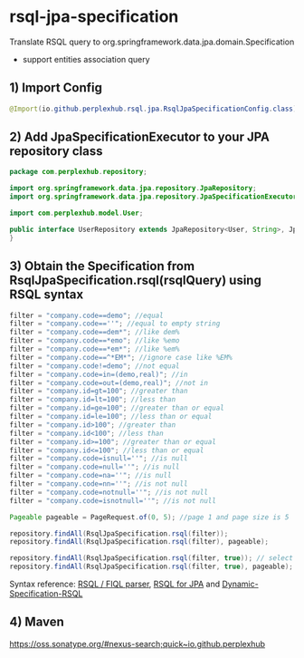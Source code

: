 # rsql-jpa-specification

Translate RSQL query to org.springframework.data.jpa.domain.Specification
- support entities association query

## 1) Import Config

```java
@Import(io.github.perplexhub.rsql.jpa.RsqlJpaSpecificationConfig.class)
```

## 2) Add JpaSpecificationExecutor to your JPA repository class

```java
package com.perplexhub.repository;

import org.springframework.data.jpa.repository.JpaRepository;
import org.springframework.data.jpa.repository.JpaSpecificationExecutor;

import com.perplexhub.model.User;

public interface UserRepository extends JpaRepository<User, String>, JpaSpecificationExecutor<User> {
}
```

## 3) Obtain the Specification from RsqlJpaSpecification.rsql(rsqlQuery) using RSQL syntax

```java
filter = "company.code==demo"; //equal
filter = "company.code==''"; //equal to empty string
filter = "company.code==dem*"; //like dem%
filter = "company.code==*emo"; //like %emo
filter = "company.code==*em*"; //like %em%
filter = "company.code==^*EM*"; //ignore case like %EM%
filter = "company.code!=demo"; //not equal
filter = "company.code=in=(demo,real)"; //in
filter = "company.code=out=(demo,real)"; //not in
filter = "company.id=gt=100"; //greater than
filter = "company.id=lt=100"; //less than
filter = "company.id=ge=100"; //greater than or equal
filter = "company.id=le=100"; //less than or equal
filter = "company.id>100"; //greater than
filter = "company.id<100"; //less than
filter = "company.id>=100"; //greater than or equal
filter = "company.id<=100"; //less than or equal
filter = "company.code=isnull=''"; //is null
filter = "company.code=null=''"; //is null
filter = "company.code=na=''"; //is null
filter = "company.code=nn=''"; //is not null
filter = "company.code=notnull=''"; //is not null
filter = "company.code=isnotnull=''"; //is not null
```

```java
Pageable pageable = PageRequest.of(0, 5); //page 1 and page size is 5

repository.findAll(RsqlJpaSpecification.rsql(filter));
repository.findAll(RsqlJpaSpecification.rsql(filter), pageable);

repository.findAll(RsqlJpaSpecification.rsql(filter, true)); // select distinct
repository.findAll(RsqlJpaSpecification.rsql(filter, true), pageable);
```

Syntax reference: [RSQL / FIQL parser](https://github.com/jirutka/rsql-parser#examples), [RSQL for JPA](https://github.com/tennaito/rsql-jpa#examples-of-rsql) and [Dynamic-Specification-RSQL](https://github.com/srigalamilitan/Dynamic-Specification-RSQL#implementation-rsql-in-services-layer)

## 4) Maven

https://oss.sonatype.org/#nexus-search;quick~io.github.perplexhub
